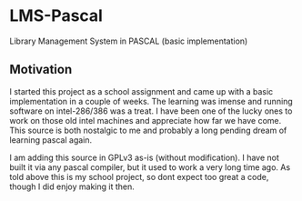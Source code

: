 LMS-Pascal
==========

Library Management System in PASCAL (basic implementation)

Motivation
------------

I started this project as a school assignment and came up with a basic
implementation in a couple of weeks. The learning was imense and running
software on intel-286/386 was a treat. I have been one of the lucky ones
to work on those old intel machines and appreciate how far we have come.
This source is both nostalgic to me and probably a long pending dream
of learning pascal again.

I am adding this source in GPLv3 as-is (without modification). I have not
built it via any pascal compiler, but it used to work a very long time ago.
As told above this is my school project, so dont expect too great
a code, though I did enjoy making it then.
